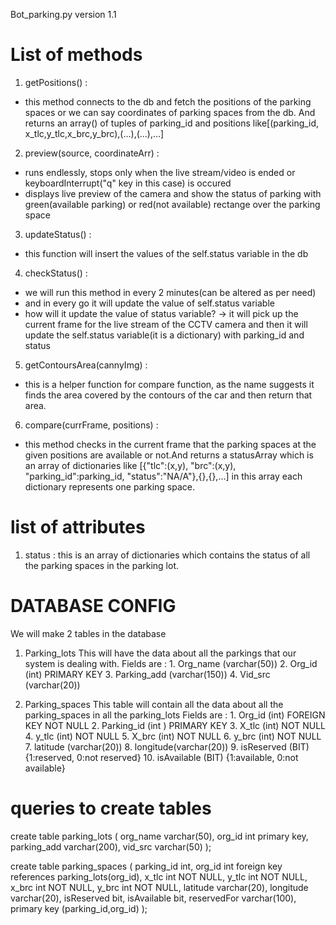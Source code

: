 Bot_parking.py version 1.1

# List of methods

1. getPositions() :

-   this method connects to the db and fetch the positions of the parking spaces or we can say coordinates of parking spaces from the db.
    And returns an array() of tuples of parking_id and positions like[(parking_id, x_tlc,y_tlc,x_brc,y_brc),(...),(...),...]

2. preview(source, coordinateArr) :

-   runs endlessly, stops only when the live stream/video is ended or keyboardInterrupt("q" key in this case) is occured
-   displays live preview of the camera and show the status of parking with green(available parking) or red(not available) rectange over the parking space

3. updateStatus() :

-   this function will insert the values of the self.status variable in the db

4. checkStatus() :

-   we will run this method in every 2 minutes(can be altered as per need)
-   and in every go it will update the value of self.status variable
-   how will it update the value of status variable? -> it will pick up the current frame for the live stream of the CCTV camera and then it will update the self.status variable(it is a dictionary) with parking_id and status

5. getContoursArea(cannyImg) :

-   this is a helper function for compare function, as the name suggests it finds the area covered by the contours of the car and then return that area.

6. compare(currFrame, positions) :

-   this method checks in the current frame that the parking spaces at the given positions are available or not.And returns a statusArray which is an array of dictionaries like [{"tlc":(x,y), "brc":(x,y), "parking_id":parking_id, "status":"NA/A"},{},{},...] in this array each dictionary represents one parking space.

# list of attributes

1. status : this is an array of dictionaries which contains the status of all the parking spaces in the parking lot.

# DATABASE CONFIG

We will make 2 tables in the database

1. Parking_lots
   This will have the data about all the parkings that our system is dealing with.
   Fields are : 1. Org_name (varchar(50)) 2. Org_id (int) PRIMARY KEY 3. Parking_add (varchar(150)) 4. Vid_src (varchar(20))

2. Parking_spaces
   This table will contain all the data about all the parking_spaces in all the parking_lots
   Fields are : 1. Org_id (int) FOREIGN KEY NOT NULL 2. Parking_id (int ) PRIMARY KEY 3. X_tlc (int) NOT NULL 4. y_tlc (int) NOT NULL 5. X_brc (int) NOT NULL 6. y_brc (int) NOT NULL 7. latitude (varchar(20)) 8. longitude(varchar(20)) 9. isReserved (BIT) {1:reserved, 0:not reserved} 10. isAvailable (BIT) {1:available, 0:not available}

# queries to create tables

create table parking_lots
(
org_name varchar(50),
org_id int primary key,
parking_add varchar(200),
vid_src varchar(50)
);

create table parking_spaces
(
parking_id int,
org_id int foreign key references parking_lots(org_id),
x_tlc int NOT NULL,
y_tlc int NOT NULL,
x_brc int NOT NULL,
y_brc int NOT NULL,
latitude varchar(20),
longitude varchar(20),
isReserved bit,
isAvailable bit,
reservedFor varchar(100),
primary key (parking_id,org_id)
);
